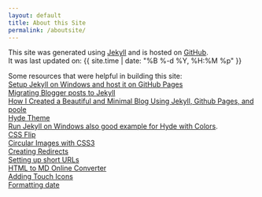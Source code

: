 ```yaml
---
layout: default
title: About this Site
permalink: /aboutsite/
---
```


This site was generated using [Jekyll](http://jekyllrb.com) and is hosted on [GitHub](https://github.com/AmrEldib/amreldib.github.io/).  
It was last updated on: {{ site.time | date: "%B %-d %Y, %H:%M %p" }}

Some resources that were helpful in building this site:  
[Setup Jekyll on Windows and host it on GitHub Pages](http://martinbuberl.com/blog/setup-jekyll-on-windows-and-host-it-on-github-pages/)  
[Migrating Blogger posts to Jekyll](http://www.elstensoftware.com/blog/2010/08/23/migrating-blogger-to-jekyll/)  
[How I Created a Beautiful and Minimal Blog Using Jekyll, Github Pages, and poole](http://joshualande.com/jekyll-github-pages-poole/)  
[Hyde Theme](http://hyde.getpoole.com/)  
[Run Jekyll on Windows also good example for Hyde with Colors](http://jekyll-windows.juthilo.com/).  
[CSS Flip](http://davidwalsh.name/css-flip)  
[Circular Images with CSS3](http://bavotasan.com/2011/circular-images-with-css3/)  
[Creating Redirects](http://www.marran.com/tech/creating-redirects-with-jekyll/)  
[Setting up short URLs](http://joshualande.com/short-urls-jekyll/)  
[HTML to MD Online Converter](http://domchristie.github.io/to-markdown/)  
[Adding Touch Icons](https://mathiasbynens.be/notes/touch-icons)  
[Formatting date](http://www.robert.orzanna.de/Date-and-time-formatting-in-Jekyll-using-Liquid/)  